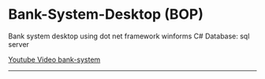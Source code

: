 # Bank-System-Desktop (BOP)
Bank system desktop using dot net framework winforms C#
Database: sql server


<a href="https://www.youtube.com/watch?v=TP9_nCVHW5Y&t=296s">Youtube Video bank-system</a>
<br>

<hr>
